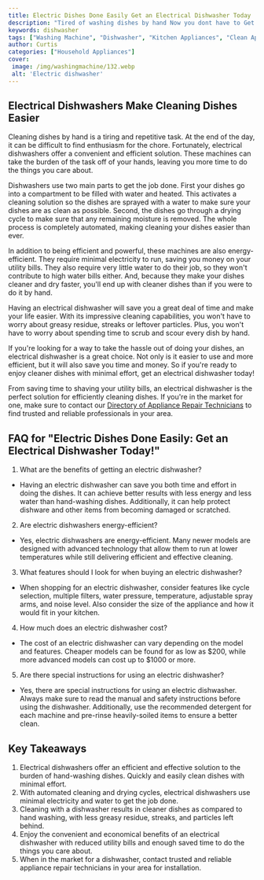 ```yaml
---
title: Electric Dishes Done Easily Get an Electrical Dishwasher Today
description: "Tired of washing dishes by hand Now you dont have to Get an electrical dishwasher to make washing dishes a breeze Learn all about the rewards of an electric dishwasher here"
keywords: dishwasher
tags: ["Washing Machine", "Dishwasher", "Kitchen Appliances", "Clean Appliance"]
author: Curtis
categories: ["Household Appliances"]
cover: 
 image: /img/washingmachine/132.webp
 alt: 'Electric dishwasher'
---
```

## Electrical Dishwashers Make Cleaning Dishes Easier
Cleaning dishes by hand is a tiring and repetitive task. At the end of the day, it can be difficult to find enthusiasm for the chore. Fortunately, electrical dishwashers offer a convenient and efficient solution. These machines can take the burden of the task off of your hands, leaving you more time to do the things you care about.

Dishwashers use two main parts to get the job done. First your dishes go into a compartment to be filled with water and heated. This activates a cleaning solution so the dishes are sprayed with a water to make sure your dishes are as clean as possible. Second, the dishes go through a drying cycle to make sure that any remaining moisture is removed. The whole process is completely automated, making cleaning your dishes easier than ever.

In addition to being efficient and powerful, these machines are also energy-efficient. They require minimal electricity to run, saving you money on your utility bills. They also require very little water to do their job, so they won't contribute to high water bills either. And, because they make your dishes cleaner and dry faster, you'll end up with cleaner dishes than if you were to do it by hand.

Having an electrical dishwasher will save you a great deal of time and make your life easier. With its impressive cleaning capabilities, you won't have to worry about greasy residue, streaks or leftover particles. Plus, you won't have to worry about spending time to scrub and scour every dish by hand. 

If you're looking for a way to take the hassle out of doing your dishes, an electrical dishwasher is a great choice. Not only is it easier to use and more efficient, but it will also save you time and money. So if you're ready to enjoy cleaner dishes with minimal effort, get an electrical dishwasher today!

From saving time to shaving your utility bills, an electrical dishwasher is the perfect solution for efficiently cleaning dishes. If you're in the market for one, make sure to contact our [Directory of Appliance Repair Technicians](./pages/appliance-repair-technicians) to find trusted and reliable professionals in your area.

## FAQ for "Electric Dishes Done Easily: Get an Electrical Dishwasher Today!"

1. What are the benefits of getting an electric dishwasher?
 - Having an electric dishwasher can save you both time and effort in doing the dishes. It can achieve better results with less energy and less water than hand-washing dishes. Additionally, it can help protect dishware and other items from becoming damaged or scratched. 

2. Are electric dishwashers energy-efficient?
 - Yes, electric dishwashers are energy-efficient. Many newer models are designed with advanced technology that allow them to run at lower temperatures while still delivering efficient and effective cleaning.

3. What features should I look for when buying an electric dishwasher?
 - When shopping for an electric dishwasher, consider features like cycle selection, multiple filters, water pressure, temperature, adjustable spray arms, and noise level. Also consider the size of the appliance and how it would fit in your kitchen. 

4. How much does an electric dishwasher cost?
 - The cost of an electric dishwasher can vary depending on the model and features. Cheaper models can be found for as low as $200, while more advanced models can cost up to $1000 or more.

5. Are there special instructions for using an electric dishwasher?
 - Yes, there are special instructions for using an electric dishwasher. Always make sure to read the manual and safety instructions before using the dishwasher. Additionally, use the recommended detergent for each machine and pre-rinse heavily-soiled items to ensure a better clean.

## Key Takeaways 
1. Electrical dishwashers offer an efficient and effective solution to the burden of hand-washing dishes. Quickly and easily clean dishes with minimal effort. 
2. With automated cleaning and drying cycles, electrical dishwashers use minimal electricity and water to get the job done. 
3. Cleaning with a dishwasher results in cleaner dishes as compared to hand washing, with less greasy residue, streaks, and particles left behind. 
4. Enjoy the convenient and economical benefits of an electrical dishwasher with reduced utility bills and enough saved time to do the things you care about. 
5. When in the market for a dishwasher, contact trusted and reliable appliance repair technicians in your area for installation.

